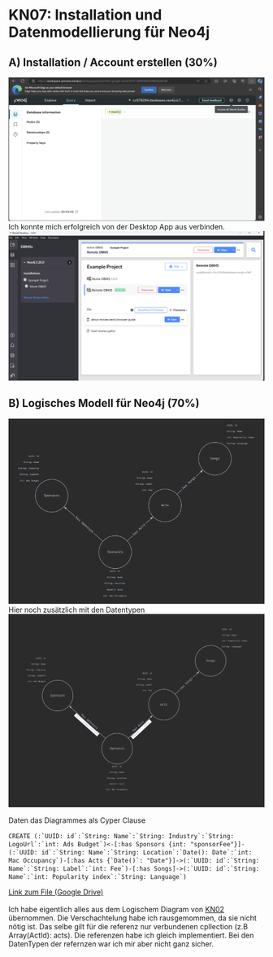 #  KN07: Installation und Datenmodellierung für Neo4j
##  A) Installation / Account erstellen (30%) 
<hide param="Username: neo4j
Password: 0TSUoYskgu7K74dEq16NtExsfZw70LKdoMvR3lEykXk"></hide>

![alt text](image.png)
Ich konnte mich erfolgreich von der Desktop App aus verbinden.
![alt text](image-1.png)

##  B) Logisches Modell für Neo4j (70%)
![alt text](image-2.png)
<br>
Hier noch zusätzlich mit den Datentypen <br>
![alt text](image-3.png)

Daten das Diagrammes als Cyper Clause
```
CREATE (:`UUID: id`:`String: Name`:`String: Industry`:`String: LogoUrl`:`int: Ads Budget`)<-[:has Sponsors {int: "sponsorFee"}]-(:`UUID: id`:`String: Name`:`String: Location`:`Date(): Date`:`int: Mac Occupancy`)-[:has Acts {`Date()`: "Date"}]->(:`UUID: id`:`String: Name`:`String: Label`:`int: Fee`)-[:has Songs]->(:`UUID: id`:`String: Name`:`int: Popularity index`:`String: Language`)
```
[Link zum File (Google Drive)](https://drive.google.com/file/d/13k2ezN4ZVqIAFjyC3O9phUDOs7c0LbU0/view?usp=sharing) <br><br>
Ich habe eigentlich alles aus dem Logischem Diagram von [KN02](../KN02/readme.md) übernommen. Die Verschachtelung habe ich rausgemommen, da sie nicht nötig ist. Das selbe gilt für die referenz nur verbundenen cpllection (z.B Array(ActId): acts). Die referenzen habe ich gleich implementiert. Bei den DatenTypen der refernzen war ich mir aber nicht ganz sicher.